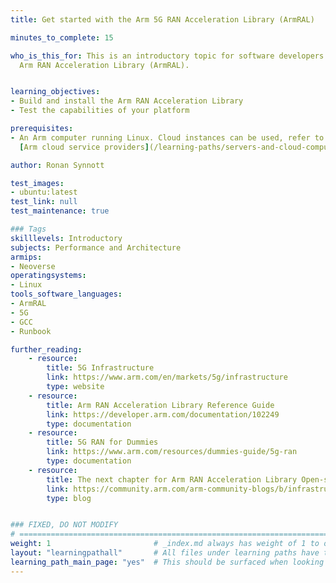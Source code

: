 ```yaml
---
title: Get started with the Arm 5G RAN Acceleration Library (ArmRAL)

minutes_to_complete: 15

who_is_this_for: This is an introductory topic for software developers new to the
  Arm RAN Acceleration Library (ArmRAL).


learning_objectives:
- Build and install the Arm RAN Acceleration Library
- Test the capabilities of your platform

prerequisites:
- An Arm computer running Linux. Cloud instances can be used, refer to the list of
  [Arm cloud service providers](/learning-paths/servers-and-cloud-computing/csp/).

author: Ronan Synnott

test_images:
- ubuntu:latest
test_link: null
test_maintenance: true

### Tags
skilllevels: Introductory
subjects: Performance and Architecture
armips:
- Neoverse
operatingsystems:
- Linux
tools_software_languages:
- ArmRAL
- 5G
- GCC
- Runbook

further_reading:
    - resource:
        title: 5G Infrastructure
        link: https://www.arm.com/en/markets/5g/infrastructure
        type: website
    - resource:
        title: Arm RAN Acceleration Library Reference Guide
        link: https://developer.arm.com/documentation/102249
        type: documentation
    - resource:
        title: 5G RAN for Dummies
        link: https://www.arm.com/resources/dummies-guide/5g-ran
        type: documentation
    - resource:
        title: The next chapter for Arm RAN Acceleration Library Open-sourcing the code base & accelerating adoption
        link: https://community.arm.com/arm-community-blogs/b/infrastructure-solutions-blog/posts/arm-ral-is-now-open-source
        type: blog


### FIXED, DO NOT MODIFY
# ================================================================================
weight: 1                       # _index.md always has weight of 1 to order correctly
layout: "learningpathall"       # All files under learning paths have this same wrapper
learning_path_main_page: "yes"  # This should be surfaced when looking for related content. Only set for _index.md of learning path content.
---
```

